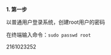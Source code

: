 **1. 第一步**

以普通用户登录系统，创建root用户的密码

在终端输入命令：`sudo passwd root`


2161023252


































































